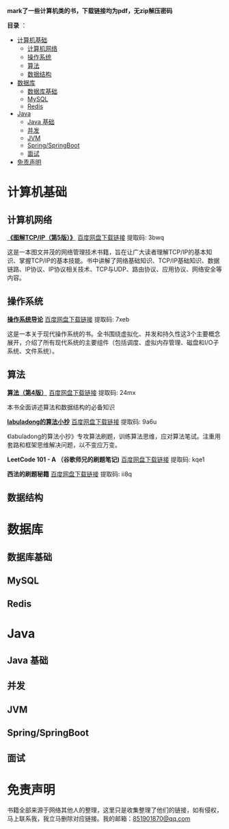 

**mark了一些计算机类的书，下载链接均为pdf，无zip解压密码**



**目录** ：

- [计算机基础](#计算机基础)
  - [计算机网络](#计算机网络)
  - [操作系统](#操作系统)
  - [算法](#算法)
  - [数据结构](#数据结构)
- [数据库](#数据库)
  - [数据库基础](#数据库基础)
  - [MySQL](#mysql)
  - [Redis](#redis)
- [Java](#java)
  - [Java 基础](#java-基础)
  - [并发](#并发)
  - [JVM](#jvm)
  - [Spring/SpringBoot](#springspringboot)
  - [面试](#面试)
- [免责声明](#免责声明)

# 计算机基础
## 计算机网络

**[《图解TCP/IP（第5版）》](https://book.douban.com/subject/24737674/)**	[百度网盘下载链接](https://pan.baidu.com/s/1lpkfG4gEcthu-wchdj0S4A)	提取码: 3bwq 

这是一本图文并茂的网络管理技术书籍，旨在让广大读者理解TCP/IP的基本知识、掌握TCP/IP的基本技能。书中讲解了网络基础知识、TCP/IP基础知识、数据链路、IP协议、IP协议相关技术、TCP与UDP、路由协议、应用协议、网络安全等内容。



## 操作系统

**[操作系统导论](https://book.douban.com/subject/33463930/)**	[百度网盘下载链接](https://pan.baidu.com/s/1ffx8tJkz0GVF_EPBlHSpiQ)	提取码: 7xeb 

这是一本关于现代操作系统的书。全书围绕虚拟化、并发和持久性这3个主要概念展开，介绍了所有现代系统的主要组件（包括调度、虚拟内存管理、磁盘和I/O子系统、文件系统）。

## 算法
**[算法（第4版）](https://book.douban.com/subject/19952400/)**	[百度网盘下载链接](https://pan.baidu.com/s/1knbdNB3HYZXt_zk5j-RSPA )	提取码: 24mx 

本书全面讲述算法和数据结构的必备知识

**[labuladong的算法小抄](https://book.douban.com/subject/35252621/)**	[百度网盘下载链接](https://pan.baidu.com/s/1MUCpf32O6tUu5qERHzDWMg)	提取码: 9a6u 

《labuladong的算法小抄》专攻算法刷题，训练算法思维，应对算法笔试。注重用套路和框架思维解决问题，以不变应万变。

**LeetCode 101 - A （谷歌师兄的刷题笔记)**	[百度网盘下载链接](https://pan.baidu.com/s/1WzDYSyx9w73EjySqdbJ99Q)	提取码: kqe1 



**西法的刷题秘籍**	[百度网盘下载链接](https://pan.baidu.com/s/1bH6xZGEKmVjvFh15xJTbBA)	提取码: ii8q 

 

## 数据结构


# 数据库

## 数据库基础



## MySQL



## Redis



# Java



## Java 基础



## 并发




## JVM






## Spring/SpringBoot



## 面试



# 免责声明
书籍全部来源于网络其他人的整理，这里只是收集整理了他们的链接，如有侵权，马上联系我，我立马删除对应链接。我的邮箱：851901870@qq.com